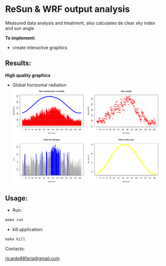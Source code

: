 # ReSun & WRF output analysis
Measured data analysis and treatment, also calculates de clear sky index and sun angle

**To implement:**

* create interactive graphics

## Results:

**High quality graphics**

* Global horizontal radiation
![alt text](github/rad_MONT.png)


## Usage:

* Run:
```r
make run
```

* kill application:
```r
make kill
```

Contacts:

<ricardo88faria@gmail.com>
